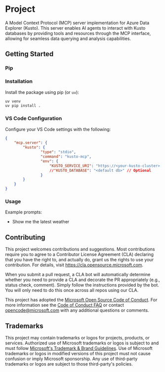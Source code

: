 # Project

A Model Context Protocol (MCP) server implementation for Azure Data Explorer (Kusto). This server enables AI agents to interact with Kusto databases by providing tools and resources through the MCP interface, allowing for seamless data querying and analysis capabilities.

## Getting Started

### Pip

### Installation
Install the package using pip (or `uv`):
```bash
uv venv
uv pip install .
```

### VS Code Configuration
Configure your VS Code settings with the following:
```json
{
    "mcp.server": {
        "kusto": {
                "type": "stdio",
                "command": "kusto-mcp",
                "env": {
                    "KUSTO_SERVICE_URI": "https://<your-kusto-cluster>.kusto.windows.net",
                    //"KUSTO_DATABASE": "<default db>" // Optional
                }
        }
    }
}
```


### Usage
Example prompts:
* Show me the latest weather

## Contributing

This project welcomes contributions and suggestions.  Most contributions require you to agree to a
Contributor License Agreement (CLA) declaring that you have the right to, and actually do, grant us
the rights to use your contribution. For details, visit https://cla.opensource.microsoft.com.

When you submit a pull request, a CLA bot will automatically determine whether you need to provide
a CLA and decorate the PR appropriately (e.g., status check, comment). Simply follow the instructions
provided by the bot. You will only need to do this once across all repos using our CLA.

This project has adopted the [Microsoft Open Source Code of Conduct](https://opensource.microsoft.com/codeofconduct/).
For more information see the [Code of Conduct FAQ](https://opensource.microsoft.com/codeofconduct/faq/) or
contact [opencode@microsoft.com](mailto:opencode@microsoft.com) with any additional questions or comments.

## Trademarks

This project may contain trademarks or logos for projects, products, or services. Authorized use of Microsoft 
trademarks or logos is subject to and must follow 
[Microsoft's Trademark & Brand Guidelines](https://www.microsoft.com/en-us/legal/intellectualproperty/trademarks/usage/general).
Use of Microsoft trademarks or logos in modified versions of this project must not cause confusion or imply Microsoft sponsorship.
Any use of third-party trademarks or logos are subject to those third-party's policies.
